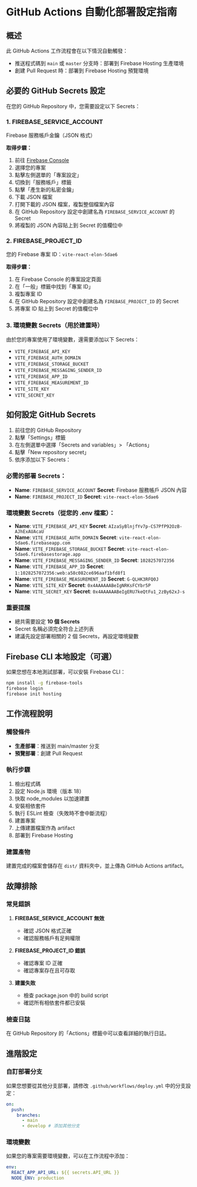 # GitHub Actions 自動化部署設定指南

## 概述

此 GitHub Actions 工作流程會在以下情況自動觸發：

- 推送程式碼到 `main` 或 `master` 分支時：部署到 Firebase Hosting 生產環境
- 創建 Pull Request 時：部署到 Firebase Hosting 預覽環境

## 必要的 GitHub Secrets 設定

在您的 GitHub Repository 中，您需要設定以下 Secrets：

### 1. FIREBASE_SERVICE_ACCOUNT

Firebase 服務帳戶金鑰（JSON 格式）

**取得步驟：**

1. 前往 [Firebase Console](https://console.firebase.google.com/)
2. 選擇您的專案
3. 點擊左側選單的「專案設定」
4. 切換到「服務帳戶」標籤
5. 點擊「產生新的私密金鑰」
6. 下載 JSON 檔案
7. 打開下載的 JSON 檔案，複製整個檔案內容
8. 在 GitHub Repository 設定中創建名為 `FIREBASE_SERVICE_ACCOUNT` 的 Secret
9. 將複製的 JSON 內容貼上到 Secret 的值欄位中

### 2. FIREBASE_PROJECT_ID

您的 Firebase 專案 ID：`vite-react-elon-5dae6`

**取得步驟：**

1. 在 Firebase Console 的專案設定頁面
2. 在「一般」標籤中找到「專案 ID」
3. 複製專案 ID
4. 在 GitHub Repository 設定中創建名為 `FIREBASE_PROJECT_ID` 的 Secret
5. 將專案 ID 貼上到 Secret 的值欄位中

### 3. 環境變數 Secrets（用於建置時）

由於您的專案使用了環境變數，還需要添加以下 Secrets：

- `VITE_FIREBASE_API_KEY`
- `VITE_FIREBASE_AUTH_DOMAIN`
- `VITE_FIREBASE_STORAGE_BUCKET`
- `VITE_FIREBASE_MESSAGING_SENDER_ID`
- `VITE_FIREBASE_APP_ID`
- `VITE_FIREBASE_MEASUREMENT_ID`
- `VITE_SITE_KEY`
- `VITE_SECRET_KEY`

## 如何設定 GitHub Secrets

1. 前往您的 GitHub Repository
2. 點擊「Settings」標籤
3. 在左側選單中選擇「Secrets and variables」> 「Actions」
4. 點擊「New repository secret」
5. 依序添加以下 Secrets：

### 必需的部署 Secrets：

- **Name**: `FIREBASE_SERVICE_ACCOUNT` **Secret**: Firebase 服務帳戶 JSON 內容
- **Name**: `FIREBASE_PROJECT_ID` **Secret**: `vite-react-elon-5dae6`

### 環境變數 Secrets（從您的 .env 檔案）：

- **Name**: `VITE_FIREBASE_API_KEY` **Secret**: `AIzaSyBlnjfYv7p-CS7PfP92OzB-AJhExAUAcaU`
- **Name**: `VITE_FIREBASE_AUTH_DOMAIN` **Secret**: `vite-react-elon-5dae6.firebaseapp.com`
- **Name**: `VITE_FIREBASE_STORAGE_BUCKET` **Secret**: `vite-react-elon-5dae6.firebasestorage.app`
- **Name**: `VITE_FIREBASE_MESSAGING_SENDER_ID` **Secret**: `1028257072356`
- **Name**: `VITE_FIREBASE_APP_ID` **Secret**: `1:1028257072356:web:a58c082ce696aaf1bfd8f1`
- **Name**: `VITE_FIREBASE_MEASUREMENT_ID` **Secret**: `G-QLHK3RFQ0J`
- **Name**: `VITE_SITE_KEY` **Secret**: `0x4AAAAAABeIgNRKsFCYbr5P`
- **Name**: `VITE_SECRET_KEY` **Secret**: `0x4AAAAAABeIgERU7keQtFu1_2zBy62xJ-s`

### 重要提醒

- 總共需要設定 **10 個 Secrets**
- Secret 名稱必須完全符合上述列表
- 建議先設定部署相關的 2 個 Secrets，再設定環境變數

## Firebase CLI 本地設定（可選）

如果您想在本地測試部署，可以安裝 Firebase CLI：

```bash
npm install -g firebase-tools
firebase login
firebase init hosting
```

## 工作流程說明

### 觸發條件

- **生產部署**：推送到 main/master 分支
- **預覽部署**：創建 Pull Request

### 執行步驟

1. 檢出程式碼
2. 設定 Node.js 環境（版本 18）
3. 快取 node_modules 以加速建置
4. 安裝相依套件
5. 執行 ESLint 檢查（失敗時不會中斷流程）
6. 建置專案
7. 上傳建置檔案作為 artifact
8. 部署到 Firebase Hosting

### 建置產物

建置完成的檔案會儲存在 `dist/` 資料夾中，並上傳為 GitHub Actions artifact。

## 故障排除

### 常見錯誤

1. **FIREBASE_SERVICE_ACCOUNT 無效**

   - 確認 JSON 格式正確
   - 確認服務帳戶有足夠權限

2. **FIREBASE_PROJECT_ID 錯誤**

   - 確認專案 ID 正確
   - 確認專案存在且可存取

3. **建置失敗**
   - 檢查 package.json 中的 build script
   - 確認所有相依套件都已安裝

### 檢查日誌

在 GitHub Repository 的「Actions」標籤中可以查看詳細的執行日誌。

## 進階設定

### 自訂部署分支

如果您想要從其他分支部署，請修改 `.github/workflows/deploy.yml` 中的分支設定：

```yaml
on:
  push:
    branches:
      - main
      - develop # 添加其他分支
```

### 環境變數

如果您的專案需要環境變數，可以在工作流程中添加：

```yaml
env:
  REACT_APP_API_URL: ${{ secrets.API_URL }}
  NODE_ENV: production
```
